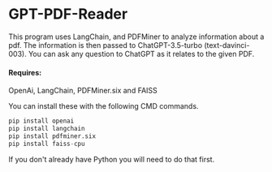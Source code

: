 # GPT-PDF-Reader

This program uses LangChain, and PDFMiner to analyze information about a pdf. 
The information is then passed to ChatGPT-3.5-turbo (text-davinci-003). You can ask any question to ChatGPT as it relates to the given PDF.

#### Requires: 
OpenAi, LangChain, PDFMiner.six and FAISS

You can install these with the following CMD commands.
```python
pip install openai
pip install langchain
pip install pdfminer.six
pip install faiss-cpu
```
If you don't already have Python you will need to do that first.
